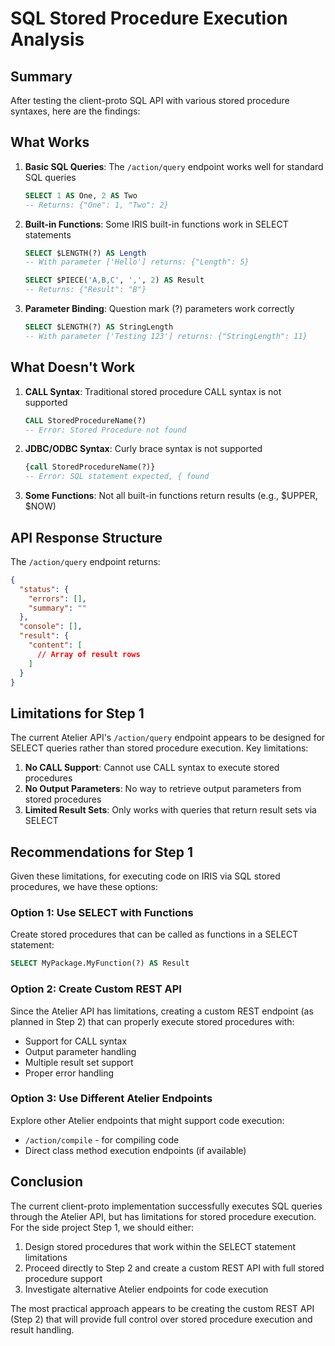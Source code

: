 # SQL Stored Procedure Execution Analysis

## Summary

After testing the client-proto SQL API with various stored procedure syntaxes, here are the findings:

## What Works

1. **Basic SQL Queries**: The `/action/query` endpoint works well for standard SQL queries
   ```sql
   SELECT 1 AS One, 2 AS Two
   -- Returns: {"One": 1, "Two": 2}
   ```

2. **Built-in Functions**: Some IRIS built-in functions work in SELECT statements
   ```sql
   SELECT $LENGTH(?) AS Length
   -- With parameter ['Hello'] returns: {"Length": 5}
   
   SELECT $PIECE('A,B,C', ',', 2) AS Result  
   -- Returns: {"Result": "B"}
   ```

3. **Parameter Binding**: Question mark (?) parameters work correctly
   ```sql
   SELECT $LENGTH(?) AS StringLength
   -- With parameter ['Testing 123'] returns: {"StringLength": 11}
   ```

## What Doesn't Work

1. **CALL Syntax**: Traditional stored procedure CALL syntax is not supported
   ```sql
   CALL StoredProcedureName(?)
   -- Error: Stored Procedure not found
   ```

2. **JDBC/ODBC Syntax**: Curly brace syntax is not supported
   ```sql
   {call StoredProcedureName(?)}
   -- Error: SQL statement expected, { found
   ```

3. **Some Functions**: Not all built-in functions return results (e.g., $UPPER, $NOW)

## API Response Structure

The `/action/query` endpoint returns:
```json
{
  "status": {
    "errors": [],
    "summary": ""
  },
  "console": [],
  "result": {
    "content": [
      // Array of result rows
    ]
  }
}
```

## Limitations for Step 1

The current Atelier API's `/action/query` endpoint appears to be designed for SELECT queries rather than stored procedure execution. Key limitations:

1. **No CALL Support**: Cannot use CALL syntax to execute stored procedures
2. **No Output Parameters**: No way to retrieve output parameters from stored procedures
3. **Limited Result Sets**: Only works with queries that return result sets via SELECT

## Recommendations for Step 1

Given these limitations, for executing code on IRIS via SQL stored procedures, we have these options:

### Option 1: Use SELECT with Functions
Create stored procedures that can be called as functions in a SELECT statement:
```sql
SELECT MyPackage.MyFunction(?) AS Result
```

### Option 2: Create Custom REST API
Since the Atelier API has limitations, creating a custom REST endpoint (as planned in Step 2) that can properly execute stored procedures with:
- Support for CALL syntax
- Output parameter handling
- Multiple result set support
- Proper error handling

### Option 3: Use Different Atelier Endpoints
Explore other Atelier endpoints that might support code execution:
- `/action/compile` - for compiling code
- Direct class method execution endpoints (if available)

## Conclusion

The current client-proto implementation successfully executes SQL queries through the Atelier API, but has limitations for stored procedure execution. For the side project Step 1, we should either:

1. Design stored procedures that work within the SELECT statement limitations
2. Proceed directly to Step 2 and create a custom REST API with full stored procedure support
3. Investigate alternative Atelier endpoints for code execution

The most practical approach appears to be creating the custom REST API (Step 2) that will provide full control over stored procedure execution and result handling.
